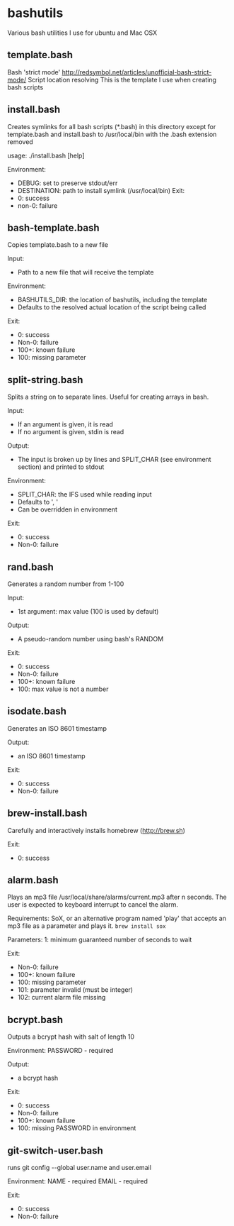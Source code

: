 bashutils
=========

Various bash utilities I use for ubuntu and Mac OSX

template.bash
-------------
Bash 'strict mode' http://redsymbol.net/articles/unofficial-bash-strict-mode/
Script location resolving
This is the template I use when creating bash scripts

install.bash
------------
Creates symlinks for all bash scripts (*.bash) in this directory except for 
template.bash and install.bash to /usr/local/bin with the .bash extension removed

 usage: ./install.bash [help]

Environment:
 - DEBUG: set to preserve stdout/err
 - DESTINATION: path to install symlink (/usr/local/bin)
Exit:
 - 0: success
 - non-0: failure

bash-template.bash
------------------
Copies template.bash to a new file

Input:
 - Path to a new file that will receive the template

Environment:
 - BASHUTILS_DIR: the location of bashutils, including the template
  - Defaults to the resolved actual location of the script being called

Exit:
 - 0: success
 - Non-0: failure
 - 100+: known failure
 - 100: missing parameter

split-string.bash
-----------------
Splits a string on to separate lines. Useful for creating arrays in bash.

Input:
 - If an argument is given, it is read
 - If no argument is given, stdin is read

Output:
 - The input is broken up by lines and SPLIT_CHAR (see environment section) 
 and printed to stdout

Environment:
 - SPLIT_CHAR: the IFS used while reading input
  - Defaults to ', '
  - Can be overridden in environment

Exit:
 - 0: success
 - Non-0: failure

rand.bash
------------------
Generates a random number from 1-100

Input:
 - 1st argument: max value (100 is used by default)

Output:
 - A pseudo-random number using bash's RANDOM

Exit:
 - 0: success
 - Non-0: failure
 - 100+: known failure
 - 100: max value is not a number

isodate.bash
------------------
Generates an ISO 8601 timestamp

Output:
 - an ISO 8601 timestamp

Exit:
 - 0: success
 - Non-0: failure

brew-install.bash
------------------
Carefully and interactively installs homebrew (http://brew.sh)

Exit:
 - 0: success

alarm.bash
----------
Plays an mp3 file /usr/local/share/alarms/current.mp3 after n seconds.
The user is expected to keyboard interrupt to cancel the alarm.

Requirements:
 SoX, or an alternative program named 'play' that accepts an mp3 file as a parameter and plays it.
 ```brew install sox```

Parameters:
 1: minimum guaranteed number of seconds to wait

Exit:
 - Non-0: failure
 - 100+: known failure
 - 100: missing parameter
 - 101: parameter invalid (must be integer)
 - 102: current alarm file missing

bcrypt.bash
-----------
Outputs a bcrypt hash with salt of length 10

Environment:
PASSWORD - required

Output:
 - a bcrypt hash

Exit:
 - 0: success
 - Non-0: failure
 - 100+: known failure
 - 100: missing PASSWORD in environment

git-switch-user.bash
-----------
runs git config --global user.name and user.email

Environment:
NAME - required
EMAIL - required

Exit:
 - 0: success
 - Non-0: failure
